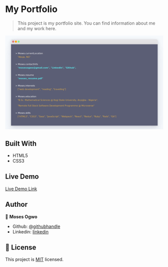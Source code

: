 # My Portfolio

> This project is my portfolio site. You can find information about me and my work here.

![](![screenshot](./app_screenshot.png).png)


## Built With

- HTML5
- CSS3

## Live Demo

[Live Demo Link](https://mosesogwo.github.io/My-Portfolio/)


## Author

👤 **Moses Ogwo**

- Github: [@githubhandle](https://github.com/mosesogwo)
- Linkedin: [linkedin](https://linkedin.com/mosesogwo)

## 📝 License

This project is [MIT](http://www.tldrlegal.com/license/mit-license) licensed.
